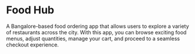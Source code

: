# Food Hub
A Bangalore-based food ordering app that allows users to explore a variety of restaurants across the city. With this app, you can browse exciting food menus, adjust quantities, manage your cart, and proceed to a seamless checkout experience.


